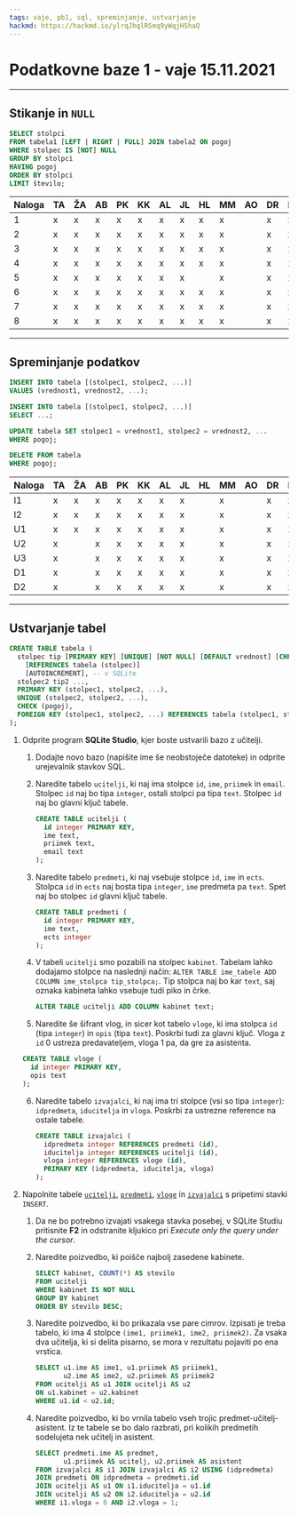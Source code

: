 ```yaml
---
tags: vaje, pb1, sql, spreminjanje, ustvarjanje
hackmd: https://hackmd.io/ylrqJhqlRSmq9yWqjH5haQ
---
```

# Podatkovne baze 1 - vaje 15.11.2021

---

## Stikanje in `NULL`

```sql
SELECT stolpci
FROM tabela1 [LEFT | RIGHT | FULL] JOIN tabela2 ON pogoj
WHERE stolpec IS [NOT] NULL
GROUP BY stolpci
HAVING pogoj
ORDER BY stolpci
LIMIT število;
```

| Naloga | TA | ŽA | AB | PK | KK | AL | JL | HL | MM | AO | DR | BR | AS | MS | DŠ | LT | TT |
| ------ | -- | -- | -- | -- | -- | -- | -- | -- | -- | -- | -- | -- | -- | -- | -- | -- | -- |
| 1      |  x | x  |  x |  x |  x |  x | x  | x  |x   |    |  x |  x | x  | x  |  x |  x  |    |
| 2      |  x |  x |  x |  x |  x |  x | x  | x  |x   |    |  x |  x | x  | x  |  x |  x  |    |
| 3      |  x |  x |  x |  x |  x |  x | x  | x  |x   |    |  x |  x | x  | x  |  x |  x  |    |
| 4      |  x |  x |  x |  x |  x |  x | x  | x  |x   |    |  x |  x | x  | x  |  x |  x  |    |
| 5      |  x |  x |  x |  x |  x |  x | x  |    |x   |    |  x |  x | x  | x  |  x |  x  |    |
| 6      |  x |  x |  x |  x |  x |  x | x  | x  |x   |    |  x |  x | x  | x  |  x |  x  |    |
| 7      |  x |  x |  x |  x |  x |  x | x  | x  |x   |    |  x |  x | x  | x  |  x |  x  |    |
| 8      |  x |  x |  x |  x |  x |  x | x  | x  |x   |    |  x |  x | x  | x  |  x |  x  |    |

---

## Spreminjanje podatkov

```sql
INSERT INTO tabela [(stolpec1, stolpec2, ...)]
VALUES (vrednost1, vrednost2, ...);

INSERT INTO tabela [(stolpec1, stolpec2, ...)]
SELECT ...;

UPDATE tabela SET stolpec1 = vrednost1, stolpec2 = vrednost2, ...
WHERE pogoj;

DELETE FROM tabela
WHERE pogoj;
```

| Naloga | TA | ŽA | AB | PK | KK | AL | JL | HL | MM | AO | DR | BR | AS | MS | DŠ | LT | TT |
| ------ | -- | -- | -- | -- | -- | -- | -- | -- | -- | -- | -- | -- | -- | -- | -- | -- | -- |
| I1     |  x |  x |  x |  x |  x |  x | x  |    |x   |    |  x |  x | x  | x  |  x |  x  |    |
| I2     |  x |  x |  x |  x |  x |  x | x  |    |x   |    |  x |  x | x  | x  |  x |  x  |    |
| U1     |  x |  x |  x |  x |  x |  x | x  |    |x   |    |  x |  x | x  | x  |    |  x  |    |
| U2     |  x |    |  x |  x |  x |  x | x  |    |x   |    |  x |  x | x  | x  |    |  x  |    |
| U3     |  x |    |  x |  x |  x |  x | x  |    |x   |    |  x |  x | x  | x  |    |  x  |    |
| D1     |  x |    |  x |  x |  x |  x | x  |    |x   |    |  x |  x | x  | x  |  x |  x  |    |
| D2     |  x |    |  x |  x |  x |  x | x  |    |x   |    |  x |  x | x  | x  |    |  x  |    |

---

## Ustvarjanje tabel

```sql
CREATE TABLE tabela (
  stolpec tip [PRIMARY KEY] [UNIQUE] [NOT NULL] [DEFAULT vrednost] [CHECK (pogoj)]
    [REFERENCES tabela (stolpec)]
    [AUTOINCREMENT], -- v SQLite
  stolpec2 tip2 ...,
  PRIMARY KEY (stolpec1, stolpec2, ...),
  UNIQUE (stolpec2, stolpec2, ...),
  CHECK (pogoj),
  FOREIGN KEY (stolpec1, stolpec2, ...) REFERENCES tabela (stolpec1, stolpec2, ...)
);
```

1. Odprite program **SQLite Studio**, kjer boste ustvarili bazo z učitelji.

    1. Dodajte novo bazo (napišite ime še neobstoječe datoteke) in odprite urejevalnik stavkov SQL.

    2. Naredite tabelo `ucitelji`, ki naj ima stolpce `id`, `ime`, `priimek` in `email`. Stolpec `id` naj bo tipa `integer`, ostali stolpci pa tipa `text`. Stolpec `id` naj bo glavni ključ tabele.

       ```sql
       CREATE TABLE ucitelji (
         id integer PRIMARY KEY,
         ime text,
         priimek text,
         email text
       );
       ```

    3. Naredite tabelo `predmeti`, ki naj vsebuje stolpce `id`, `ime` in `ects`. Stolpca `id` in `ects` naj bosta tipa `integer`, `ime` predmeta pa `text`. Spet naj bo stolpec `id` glavni ključ tabele.

       ```sql
       CREATE TABLE predmeti (
         id integer PRIMARY KEY,
         ime text,
         ects integer
       );
       ```

    4. V tabeli `ucitelji` smo pozabili na stolpec `kabinet`. Tabelam lahko dodajamo stolpce na naslednji način: `ALTER TABLE ime_tabele ADD COLUMN ime_stolpca tip_stolpca;`. Tip stolpca naj bo kar `text`, saj oznaka kabineta lahko vsebuje tudi piko in črke.

       ```sql
       ALTER TABLE ucitelji ADD COLUMN kabinet text;
       ```

    5. Naredite še šifrant vlog, in sicer kot tabelo `vloge`, ki ima stolpca `id` (tipa `integer`) in `opis` (tipa `text`). Poskrbi tudi za glavni ključ. Vloga z `id` 0 ustreza predavateljem, vloga 1 pa, da gre za asistenta.

    ```sql
    CREATE TABLE vloge (
      id integer PRIMARY KEY,
      opis text
    );
    ```

    6. Naredite tabelo `izvajalci`, ki naj ima tri stolpce (vsi so tipa `integer`): `idpredmeta`, `iducitelja` in `vloga`. Poskrbi za ustrezne reference na ostale tabele.

       ```sql
       CREATE TABLE izvajalci (
         idpredmeta integer REFERENCES predmeti (id),
         iducitelja integer REFERENCES ucitelji (id),
         vloga integer REFERENCES vloge (id),
         PRIMARY KEY (idpredmeta, iducitelja, vloga)
       );
       ```

2. Napolnite tabele [`ucitelji`](https://ucilnica.fmf.uni-lj.si/mod/resource/view.php?id=20472), [`predmeti`](https://ucilnica.fmf.uni-lj.si/mod/resource/view.php?id=20473), [`vloge`](https://ucilnica.fmf.uni-lj.si/mod/resource/view.php?id=20475) in [`izvajalci`](https://ucilnica.fmf.uni-lj.si/mod/resource/view.php?id=20474) s pripetimi stavki `INSERT`.

    1. Da ne bo potrebno izvajati vsakega stavka posebej, v SQLite Studiu pritisnite **F2** in odstranite kljukico pri *Execute only the query under the cursor*.

    2. Naredite poizvedbo, ki poišče najbolj zasedene kabinete.

       ```sql
       SELECT kabinet, COUNT(*) AS stevilo
       FROM ucitelji
       WHERE kabinet IS NOT NULL
       GROUP BY kabinet
       ORDER BY stevilo DESC;
       ```

    3. Naredite poizvedbo, ki bo prikazala vse pare cimrov. Izpisati je treba tabelo, ki ima 4 stolpce `(ime1, priimek1, ime2, priimek2)`. Za vsaka dva učitelja, ki si delita pisarno, se mora v rezultatu pojaviti po ena vrstica.

       ```sql
       SELECT u1.ime AS ime1, u1.priimek AS priimek1,
              u2.ime AS ime2, u2.priimek AS priimek2
       FROM ucitelji AS u1 JOIN ucitelji AS u2
       ON u1.kabinet = u2.kabinet
       WHERE u1.id < u2.id;
       ```

    4. Naredite poizvedbo, ki bo vrnila tabelo vseh trojic predmet-učitelj-asistent. Iz te tabele se bo dalo razbrati, pri kolikih predmetih sodelujeta nek učitelj in asistent.

       ```sql
       SELECT predmeti.ime AS predmet,
              u1.priimek AS ucitelj, u2.priimek AS asistent
       FROM izvajalci AS i1 JOIN izvajalci AS i2 USING (idpredmeta)
       JOIN predmeti ON idpredmeta = predmeti.id
       JOIN ucitelji AS u1 ON i1.iducitelja = u1.id
       JOIN ucitelji AS u2 ON i2.iducitelja = u2.id
       WHERE i1.vloga = 0 AND i2.vloga = 1;
       ```